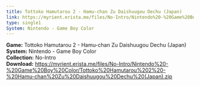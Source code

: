 ```yaml
---
title: Tottoko Hamutarou 2 - Hamu-chan Zu Daishuugou Dechu (Japan)
link: https://myrient.erista.me/files/No-Intro/Nintendo%20-%20Game%20Boy%20Color/Tottoko%20Hamutarou%202%20-%20Hamu-chan%20Zu%20Daishuugou%20Dechu%20(Japan).zip
type: single1
System: Nintendo - Game Boy Color
---
```

<b>Game:</b> Tottoko Hamutarou 2 - Hamu-chan Zu Daishuugou Dechu (Japan)<br>
<b>System:</b> Nintendo - Game Boy Color<br>
<b>Collection:</b> No-Intro<br>
<b>Download:</b> https://myrient.erista.me/files/No-Intro/Nintendo%20-%20Game%20Boy%20Color/Tottoko%20Hamutarou%202%20-%20Hamu-chan%20Zu%20Daishuugou%20Dechu%20(Japan).zip